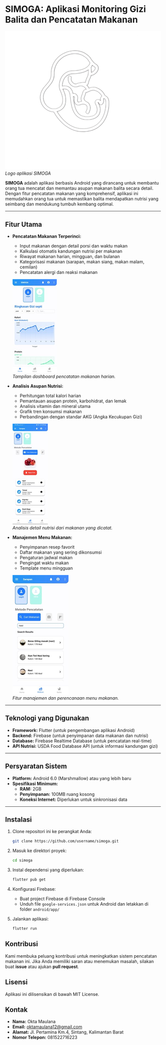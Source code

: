 # SIMOGA: Aplikasi Monitoring Gizi Balita dan Pencatatan Makanan

![SIMOGA Logo](assets/images/logo.png)  
_Logo aplikasi SIMOGA_

**SIMOGA** adalah aplikasi berbasis Android yang dirancang untuk membantu orang tua mencatat dan memantau asupan makanan balita secara detail. Dengan fitur pencatatan makanan yang komprehensif, aplikasi ini memudahkan orang tua untuk memastikan balita mendapatkan nutrisi yang seimbang dan mendukung tumbuh kembang optimal.

---

## Fitur Utama

- **Pencatatan Makanan Terperinci:**

  - Input makanan dengan detail porsi dan waktu makan
  - Kalkulasi otomatis kandungan nutrisi per makanan
  - Riwayat makanan harian, mingguan, dan bulanan
  - Kategorisasi makanan (sarapan, makan siang, makan malam, cemilan)
  - Pencatatan alergi dan reaksi makanan

  ![Dashboard Pencatatan](assets/images/dashboard.jpg)  
  _Tampilan dashboard pencatatan makanan harian._

- **Analisis Asupan Nutrisi:**

  - Perhitungan total kalori harian
  - Pemantauan asupan protein, karbohidrat, dan lemak
  - Analisis vitamin dan mineral utama
  - Grafik tren konsumsi makanan
  - Perbandingan dengan standar AKG (Angka Kecukupan Gizi)

  ![Analisis Nutrisi](assets/images/nutrition_analysis.jpg)  
  _Analisis detail nutrisi dari makanan yang dicatat._

- **Manajemen Menu Makanan:**

  - Penyimpanan resep favorit
  - Daftar makanan yang sering dikonsumsi
  - Pengaturan jadwal makan
  - Pengingat waktu makan
  - Template menu mingguan

  ![Manajemen Menu](assets/images/menu_management.jpg)  
  _Fitur manajemen dan perencanaan menu makanan._

---

## Teknologi yang Digunakan

- **Framework:** Flutter (untuk pengembangan aplikasi Android)
- **Backend:** Firebase (untuk penyimpanan data makanan dan nutrisi)
- **Database:** Firebase Realtime Database (untuk pencatatan real-time)
- **API Nutrisi:** USDA Food Database API (untuk informasi kandungan gizi)

---

## Persyaratan Sistem

- **Platform:** Android 6.0 (Marshmallow) atau yang lebih baru
- **Spesifikasi Minimum:**
  - **RAM:** 2GB
  - **Penyimpanan:** 100MB ruang kosong
  - **Koneksi Internet:** Diperlukan untuk sinkronisasi data

---

## Instalasi

1. Clone repositori ini ke perangkat Anda:

   ```bash
   git clone https://github.com/username/simoga.git
   ```

2. Masuk ke direktori proyek:

   ```bash
   cd simoga
   ```

3. Instal dependensi yang diperlukan:

   ```bash
   flutter pub get
   ```

4. Konfigurasi Firebase:

   - Buat project Firebase di Firebase Console
   - Unduh file `google-services.json` untuk Android dan letakkan di folder `android/app/`

5. Jalankan aplikasi:
   ```bash
   flutter run
   ```

## Kontribusi

Kami membuka peluang kontribusi untuk meningkatkan sistem pencatatan makanan ini. Jika Anda memiliki saran atau menemukan masalah, silakan buat **issue** atau ajukan **pull request**.

## Lisensi

Aplikasi ini dilisensikan di bawah MIT License.

## Kontak

- **Nama:** Okta Maulana
- **Email:** oktamaulana12@gmail.com
- **Alamat:** Jl. Pertamina Km.4, Sintang, Kalimantan Barat
- **Nomor Telepon:** 081522716223

